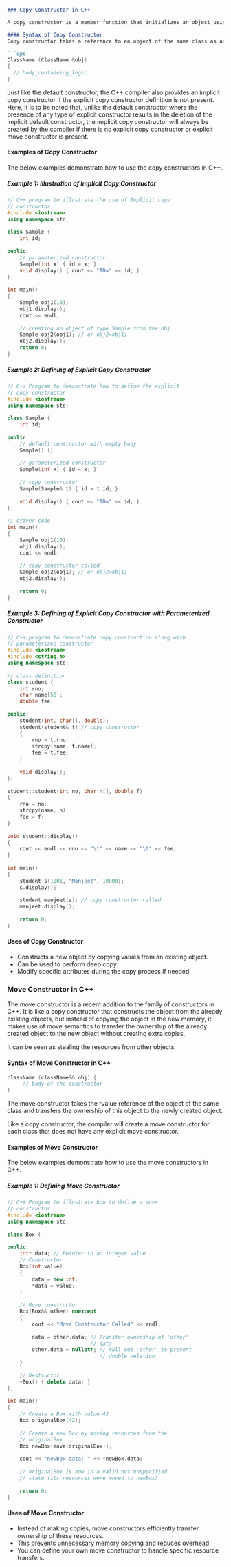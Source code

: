 ```markdown
### Copy Constructor in C++

A copy constructor is a member function that initializes an object using another object of the same class.

#### Syntax of Copy Constructor
Copy constructor takes a reference to an object of the same class as an argument.

```cpp
ClassName (ClassName &obj)
{
  // body_containing_logic
}
```
Just like the default constructor, the C++ compiler also provides an implicit copy constructor if the explicit copy constructor definition is not present. Here, it is to be noted that, unlike the default constructor where the presence of any type of explicit constructor results in the deletion of the implicit default constructor, the implicit copy constructor will always be created by the compiler if there is no explicit copy constructor or explicit move constructor is present.

#### Examples of Copy Constructor
The below examples demonstrate how to use the copy constructors in C++.

##### Example 1: Illustration of Implicit Copy Constructor

```cpp
// C++ program to illustrate the use of Implicit copy
// constructor
#include <iostream>
using namespace std;
 
class Sample {
    int id;
 
public:
    // parameterized constructor
    Sample(int x) { id = x; }
    void display() { cout << "ID=" << id; }
};
 
int main()
{
    Sample obj1(10);
    obj1.display();
    cout << endl;
 
    // creating an object of type Sample from the obj
    Sample obj2(obj1); // or obj2=obj1;
    obj2.display();
    return 0;
}
```

##### Example 2: Defining of Explicit Copy Constructor

```cpp
// C++ Program to demonstrate how to define the explicit
// copy constructor
#include <iostream>
using namespace std;
 
class Sample {
    int id;
 
public:
    // default constructor with empty body
    Sample() {}
 
    // parameterized constructor
    Sample(int x) { id = x; }
 
    // copy constructor
    Sample(Sample& t) { id = t.id; }
 
    void display() { cout << "ID=" << id; }
};
 
// driver code
int main()
{
    Sample obj1(10);
    obj1.display();
    cout << endl;
 
    // copy constructor called
    Sample obj2(obj1); // or obj2=obj1;
    obj2.display();
 
    return 0;
}
```

##### Example 3: Defining of Explicit Copy Constructor with Parameterized Constructor

```cpp
// C++ program to demonstrate copy construction along with
// parameterized constructor
#include <iostream>
#include <string.h>
using namespace std;
 
// class definition
class student {
    int rno;
    char name[50];
    double fee;
 
public:
    student(int, char[], double);
    student(student& t) // copy constructor
    {
        rno = t.rno;
        strcpy(name, t.name);
        fee = t.fee;
    }
 
    void display();
};
 
student::student(int no, char n[], double f)
{
    rno = no;
    strcpy(name, n);
    fee = f;
}
 
void student::display()
{
    cout << endl << rno << "\t" << name << "\t" << fee;
}
 
int main()
{
    student s(1001, "Manjeet", 10000);
    s.display();
 
    student manjeet(s); // copy constructor called
    manjeet.display();
 
    return 0;
}
```

#### Uses of Copy Constructor
- Constructs a new object by copying values from an existing object.
- Can be used to perform deep copy.
- Modify specific attributes during the copy process if needed.

### Move Constructor in C++

The move constructor is a recent addition to the family of constructors in C++. It is like a copy constructor that constructs the object from the already existing objects, but instead of copying the object in the new memory, it makes use of move semantics to transfer the ownership of the already created object to the new object without creating extra copies.

It can be seen as stealing the resources from other objects.

#### Syntax of Move Constructor in C++
```cpp
className (className&& obj) {
     // body of the constructor
}
```

The move constructor takes the rvalue reference of the object of the same class and transfers the ownership of this object to the newly created object.

Like a copy constructor, the compiler will create a move constructor for each class that does not have any explicit move constructor.

#### Examples of Move Constructor
The below examples demonstrate how to use the move constructors in C++.

##### Example 1: Defining Move Constructor

```cpp
// C++ Program to illustrate how to define a move
// constructor
#include <iostream>
using namespace std;
 
class Box {
 
public:
    int* data; // Pointer to an integer value
    // Constructor
    Box(int value)
    {
        data = new int;
        *data = value;
    }
 
    // Move constructor
    Box(Box&& other) noexcept
    {
        cout << "Move Constructor Called" << endl;
 
        data = other.data; // Transfer ownership of 'other'
                           // data
        other.data = nullptr; // Null out 'other' to prevent
                              // double deletion
    }
 
    // Destructor
    ~Box() { delete data; }
};
 
int main()
{
    // Create a Box with value 42
    Box originalBox(42);
 
    // Create a new Box by moving resources from the
    // originalBox
    Box newBox(move(originalBox));
 
    cout << "newBox.data: " << *newBox.data;
 
    // originalBox is now in a valid but unspecified
    // state (its resources were moved to newBox)
 
    return 0;
}
```

#### Uses of Move Constructor
- Instead of making copies, move constructors efficiently transfer ownership of these resources.
- This prevents unnecessary memory copying and reduces overhead.
- You can define your own move constructor to handle specific resource transfers.
```
